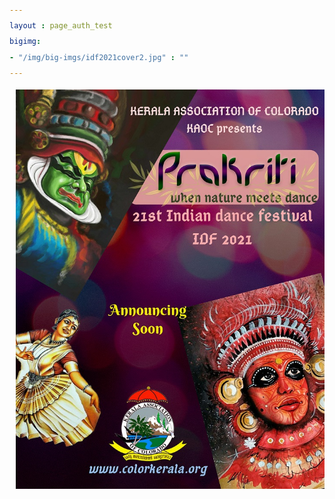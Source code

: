 ```yaml
---
layout : page_auth_test
bigimg:
- "/img/big-imgs/idf2021cover2.jpg" : ""
---
```

<body style="font-serif;line-height:1.8">
<div style="margin-left:10px;line-height:2">
  <p align="center">
    <img src="/img/images_2020/idf/idf2021poster.jpg" class="center">
  </p>
</div>
</body>
